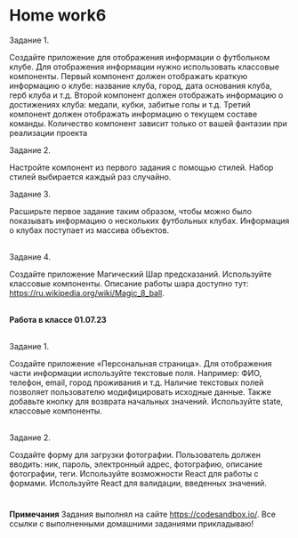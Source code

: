 # <b>Home work6</b>

Задание 1.<br>

Создайте приложение для отображения информации о футбольном клубе. Для отображения информации нужно использовать классовые компоненты. Первый компонент должен отображать краткую информацию о клубе: название клуба, город, дата основания клуба, герб клуба и т.д. Второй компонент должен отображать информацию о достижениях клуба: медали, кубки, забитые голы и т.д. Третий компонент должен отображать информацию о текущем составе команды. Количество компонент зависит только от вашей фантазии при реализации проекта

Задание 2.<br>

Настройте компонент из первого задания с помощью стилей. Набор стилей выбирается каждый раз случайно.

Задание 3.<br>

Расширьте первое задание таким образом, чтобы можно было показывать информацию о нескольких футбольных клубах. Информация о клубах поступает из массива объектов.

<br>Задание 4.<br>

Создайте приложение Магический Шар предсказаний. Используйте классовые компоненты. Описание работы шара доступно тут: https://ru.wikipedia.org/wiki/Magic_8_ball.

<br><b>Работа в классе 01.07.23</b><br>

<br>Задание 1.<br>

Создайте приложение «Персональная страница». Для отображения части информации используйте текстовые поля. Например: ФИО, телефон, email, город проживания и т.д. Наличие текстовых полей позволяет пользователю модифицировать исходные данные. Также добавьте кнопку для возврата начальных значений. Используйте state, классовые компоненты.

<br>Задание 2.<br>

Создайте форму для загрузки фотографии. Пользователь должен вводить: ник, пароль, электронный адрес, фотографию, описание фотографии, теги. Используйте возможности React для работы с формами. Используйте React для валидации, введенных значений.

#

<b>Примечания</b>
Задания выполнял на сайте https://codesandbox.io/. Все ссылки с выполненными домашними заданиями прикладываю!
